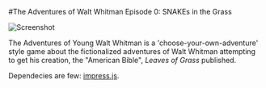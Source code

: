 #The Adventures of Walt Whitman Episode 0: SNAKEs in the Grass

![Screenshot](http://i.imgur.com/jQ23vAv.jpg)

The Adventures of Young Walt Whitman is a 'choose-your-own-adventure' style game about the fictionalized adventures of Walt Whitman attempting to get his creation, the "American Bible", *Leaves of Grass* published. 




Dependecies are few: [impress.js](http://bartaz.github.io/impress.js/#/bored).

